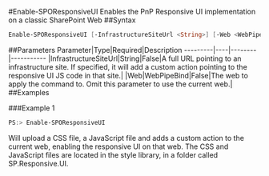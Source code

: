 #Enable-SPOResponsiveUI
Enables the PnP Responsive UI implementation on a classic SharePoint Web
##Syntax
```powershell
Enable-SPOResponsiveUI [-InfrastructureSiteUrl <String>] [-Web <WebPipeBind>]
```


##Parameters
Parameter|Type|Required|Description
---------|----|--------|-----------
|InfrastructureSiteUrl|String|False|A full URL pointing to an infrastructure site. If specified, it will add a custom action pointing to the responsive UI JS code in that site.|
|Web|WebPipeBind|False|The web to apply the command to. Omit this parameter to use the current web.|
##Examples

###Example 1
```powershell
PS:> Enable-SPOResponsiveUI
```
Will upload a CSS file, a JavaScript file and adds a custom action to the current web, enabling the responsive UI on that web. The CSS and JavaScript files are located in the style library, in a folder called SP.Responsive.UI.
